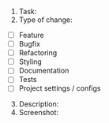 1. Task:
2. Type of change:

- [ ] Feature
- [ ] Bugfix
- [ ] Refactoring
- [ ] Styling
- [ ] Documentation
- [ ] Tests
- [ ] Project settings / configs

3. Description:
4. Screenshot:
